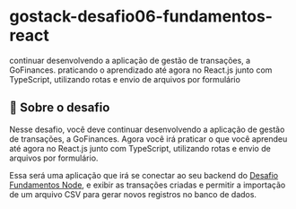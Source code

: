 # gostack-desafio06-fundamentos-react
continuar desenvolvendo a aplicação de gestão de transações, a GoFinances. praticando o aprendizado até agora no React.js junto com TypeScript, utilizando rotas e envio de arquivos por formulário


## :rocket: Sobre o desafio

Nesse desafio, você deve continuar desenvolvendo a aplicação de gestão de transações, a GoFinances. Agora você irá praticar o que você aprendeu até agora no React.js junto com TypeScript, utilizando rotas e envio de arquivos por formulário.

Essa será uma aplicação que irá se conectar ao seu backend do [Desafio Fundamentos Node](https://github.com/carlosrobert0/gostack-desafio04-fundamentos-node), e exibir as transações criadas e permitir a importação de um arquivo CSV para gerar novos registros no banco de dados.
